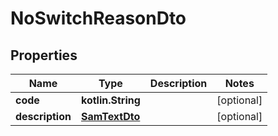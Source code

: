 
# NoSwitchReasonDto

## Properties
Name | Type | Description | Notes
------------ | ------------- | ------------- | -------------
**code** | **kotlin.String** |  |  [optional]
**description** | [**SamTextDto**](SamTextDto.md) |  |  [optional]
